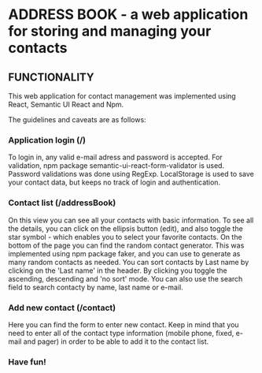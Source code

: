 # ADDRESS BOOK - a web application for storing and managing your contacts

## FUNCTIONALITY

This web application for contact management was implemented using React, Semantic UI React and Npm.

The guidelines and caveats are as follows:

### Application login (/)

To login in, any valid e-mail adress and password is accepted. For validation, npm package semantic-ui-react-form-validator is used. Password validations was done using RegExp.
LocalStorage is used to save your contact data, but keeps no track of login and authentication.

### Contact list (/addressBook)

On this view you can see all your contacts with basic information. To see all the details, you can click on the ellipsis button (edit), and also toggle the star symbol - which enables you to select your favorite contacts.
On the bottom of the page you can find the random contact generator. This was implemented using npm package faker, and you can use to generate as many random contacts as needed.
You can sort contacts by Last name by clicking on the 'Last name' in the header. By clicking you toggle the ascending, descending and 'no sort' mode.
You can also use the search field to search contacty by name, last name or e-mail.

### Add new contact (/contact)

Here you can find the form to enter new contact. Keep in mind that you need to enter all of the contact type information (mobile phone, fixed, e-mail and pager) in order to be able to add it to the contact list.

### Have fun!